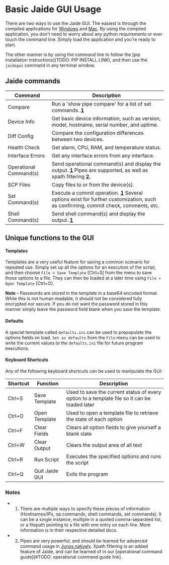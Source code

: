 Basic Jaide GUI Usage  
=====================  

There are two ways to use the Jaide GUI. The easiest is through the compiled applications for [Windows](https://github.com/geoffrhodes/jaide-windows-compile) and [Mac](https://github.com/geoffrhodes/jaide-osx-compile). By using the compiled application, you don't need to worry about any python requirements or ever touch the command line. Simply load the application and you're ready to start.  

The other manner is by using the command line to follow the [pip installation instructions](TODO: PIP INSTALL LINK), and then use the `jaidegui` command in any terminal window.

## Jaide commands  

| Command | Description |  
| ------- | ----------- |  
| Compare | Run a 'show pipe compare' for a list of set commands. **[1](#notes)** |  
| Device Info | Get basic device information, such as version, model, hostname, serial number, and uptime. |  
| Diff Config | Compare the configuration differences between two devices. |  
| Health Check | Get alarm, CPU, RAM, and temperature status. |  
| Interface Errors | Get any interface errors from any interface. |  
| Operational Command(s) | Send operational command(s) and display the output. **[1](#notes)** Pipes are supported, as well as xpath filtering **[2](#notes).** |  
| SCP Files | Copy files to or from the device(s). |  
| Set Command(s)  | Execute a commit operation. **[1](#notes)** Several options exist for further customization, such as confirming, commit check, comments, etc. |  
| Shell Command(s) | Send shell command(s) and display the output. **[1](#notes)** |  

## Unique functions to the GUI

#### Templates  

Templates are a very useful feature for saving a common scenario for repeated use. Simply set up all the options for an execution of the script, and then choose `File > Save Template` [Ctrl+S] from the menu to save those options to a file. They can then be loaded at a later time using `File > Open Template` [Ctrl+O]. 

**Note -** Passwords are stored in the template in a base64 encoded format. While this is not human readable, it should not be considered fully encrypted nor secure. If you do not want the password stored in this manner simply leave the password field blank when you save the template. 

#### Defaults

A special template called `defaults.ini` can be used to prepopulate the options fields on load. `Set as defaults` from the `File` menu can be used to write the current values to the `defaults.ini` file for future program executions. 

#### Keyboard Shortcuts  

Any of the following keyboard shortcuts can be used to manipulate the GUI:  

| Shortcut | Function | Description |  
| -------- | -------- | ----------- |  
| Ctrl+S | Save Template | Used to save the current status of every option to a template file so it can be loaded later |  
| Ctrl+O | Open Template | Used to open a template file to retrieve the state of each option |  
| Ctrl+F | Clear Fields | Clears all option fields to give yourself a blank slate |  
| Ctrl+W | Clear Output | Clears the output area of all text |  
| Ctrl+R | Run Script | Executes the specified options and runs the script |  
| Ctrl+Q | Quit Jaide GUI | Exits the program |  

### Notes  
* 1) There are multiple ways to specify these pieces of information (Hostnames/IPs, op commands, shell commands, set commands). It can be a single instance, multiple in a quoted comma-separated list, or a filepath pointing to a file with one entry on each line. More information is in their respective detailed docs.  
* 2) Pipes are very powerful, and should be learned for advanced command usage in [Junos natively](http://www.juniper.net/techpubs/en_US/junos14.2/topics/concept/junos-cli-pipe-filter-functions-overview.html). Xpath filtering is an added feature of Jaide, and can be learned of in our [operational command guide](#TODO: operational command guide link).  
